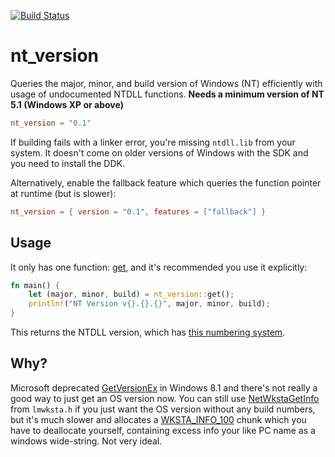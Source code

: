 [![Build Status](https://ci.appveyor.com/api/projects/status/bqhc99s3k0bm1qv3?svg=true)](https://ci.appveyor.com/project/viri/nt-version)

# nt_version
Queries the major, minor, and build version of Windows (NT) efficiently with usage of undocumented NTDLL functions.
**Needs a minimum version of NT 5.1 (Windows XP or above)**
```toml
nt_version = "0.1"
```
If building fails with a linker error, you're missing `ntdll.lib` from your system.
It doesn't come on older versions of Windows with the SDK and you need to install the DDK.

Alternatively, enable the fallback feature which queries the function pointer at runtime (but is slower):
```toml
nt_version = { version = "0.1", features = ["fallback"] }
```

## Usage
It only has one function: [get](https://www.google.com/), and it's recommended you use it explicitly:

```rust
fn main() {
    let (major, minor, build) = nt_version::get();
    println!("NT Version v{}.{}.{}", major, minor, build);
}
```
This returns the NTDLL version, which has [this numbering system](http://www.geoffchappell.com/studies/windows/win32/ntdll/history/index.htm).

## Why?
Microsoft deprecated [GetVersionEx](https://docs.microsoft.com/en-us/windows/win32/api/sysinfoapi/nf-sysinfoapi-getversionexa)
in Windows 8.1 and there's not really a good way to just get an OS version now. You can still use [NetWkstaGetInfo](https://docs.microsoft.com/en-us/windows/win32/api/lmwksta/nf-lmwksta-netwkstagetinfo) from `lmwksta.h`
if you just want the OS version without any build numbers, but it's much slower and allocates a [WKSTA_INFO_100](https://docs.microsoft.com/en-us/windows/win32/api/lmwksta/ns-lmwksta-wksta_info_100) chunk which you have to deallocate yourself,
containing excess info your like PC name as a windows wide-string. Not very ideal.
